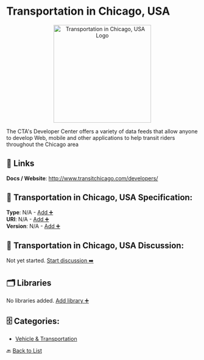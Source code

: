 # Transportation in Chicago, USA
<p align="center">
    <img width="256" src="https://raw.githubusercontent.com/apis-list/apis-list/main/apis/transport-for-chicago-us/logo_256x256.png" alt="Transportation in Chicago, USA Logo"/>
</p>
The CTA's Developer Center offers a variety of data feeds that allow anyone to develop Web, mobile and other applications to help transit riders throughout the Chicago area

##  🔗 Links
**Docs / Website**: http://www.transitchicago.com/developers/

## 🧬 Transportation in Chicago, USA Specification:
**Type**: N/A - [Add ➕](https://github.com/apis-list/apis-list/edit/main/apis.yaml#L19712)  
**URI**: N/A - [Add ➕](https://github.com/apis-list/apis-list/edit/main/apis.yaml#L19712)  
**Version**: N/A - [Add ➕](https://github.com/apis-list/apis-list/edit/main/apis.yaml#L19712)

## 💬 Transportation in Chicago, USA Discussion:
Not yet started. [Start discussion ➡️](https://github.com/apis-list/apis-list/discussions/new)

## 🗂️ Libraries

No libraries added. [Add library ➕](https://github.com/apis-list/apis-list/edit/main/apis.yaml#L19712)    


## 🗄️ Categories:
- [Vehicle & Transportation](https://github.com/apis-list/apis-list#vehicle--transportation-)

🔙  [Back to List](https://github.com/apis-list/apis-list)
